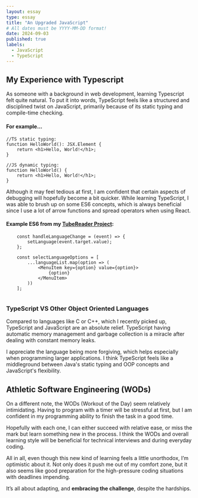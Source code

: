 ```yaml
---
layout: essay
type: essay
title: "An Upgraded JavaScript"
# All dates must be YYYY-MM-DD format!
date: 2024-09-03
published: true
labels:
  - JavaScript
  - TypeScript
---
```


## My Experience with Typescript

As someone with a background in web development, learning Typescript felt quite natural. To put it into words, TypeScript feels like a structured and disciplined twist on JavaScript, primarily because of its static typing and compile-time checking. 


#### For example... 
```JSX
//TS static typing:
function HelloWorld(): JSX.Element {
    return <h1>Hello, World!</h1>;
}

//JS dynamic typing:
function HelloWorld() {
    return <h1>Hello, World!</h1>;
}

```

Although it may feel tedious at first, I am confident that certain aspects of debugging will hopefully become a bit quicker. While learning TypeScript, I was able to brush up on some ES6 concepts, which is always beneficial since I use a lot of arrow functions and spread operators when using React.

#### Example ES6 from my [TubeReader Project](https://www.tubereader.practicalsoftware.com/explore):
```JSX
    const handleLanguageChange = (event) => {
        setLanguage(event.target.value);
    };

    const selectLanguageOptions = [
        ...languageList.map(option => (
            <MenuItem key={option} value={option}>
                {option}
            </MenuItem>
        ))
    ];


```

### TypeScript VS Other Object Oriented Languages

Compared to languages like C or C++, which I recently picked up, TypeScript and JavaScript are an absolute relief. TypeScript having automatic memory management and garbage collection is a miracle after dealing with constant memory leaks.

I appreciate the language being more forgiving, which helps especially when programming larger applications. I think TypeScript feels like a middleground between Java's static typing and OOP concepts and JavaScript's flexibility.

## Athletic Software Engineering (WODs)

On a different note, the WODs (Workout of the Day) seem relatively intimidating. Having to program with a timer will be stressful at first, but I am confident in my programming ability to finish the task in a good time.

Hopefully with each one, I can either succeed with relative ease, or miss the mark but learn something new in the process. I think the WODs and overall learning style will be beneficial for technical interviews and during everyday coding.

All in all, even though this new kind of learning feels a little unorthodox, I’m optimistic about it. Not only does it push me out of my comfort zone, but it also seems like good preparation for the high-pressure coding situations with deadlines impending. 

It’s all about adapting, and **embracing the challenge**, despite the hardships.
